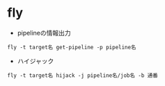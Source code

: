 # fly
* pipelineの情報出力
```
fly -t target名 get-pipeline -p pipeline名
```

* ハイジャック
```
fly -t target名 hijack -j pipeline名/job名 -b 通番
```
